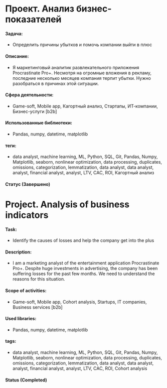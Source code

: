 
# Проект. Анализ бизнес-показателей

#### Задача: 
- Определить причины убытков и помочь компании выйти в плюс

#### Описание:
- Я маркетинговый аналитик развлекательного приложения Procrastinate Pro+. Несмотря на огромные вложения в рекламу, последние несколько месяцев компания терпит убытки. Нужно разобраться в причинах этой ситуации.

#### Сфера деятельности:
- Game-soft, Mobile app, Кагортный анализ, Стартапы, ИТ-компании, Бизнес-услуги [b2b]

#### Использованные библиотеки:
- Pandas, numpy, datetime, matplotlib

#### теги:
- data analyst, machine learning, ML, Python, SQL, Git, Pandas, Numpy, Matplotlib, seaborn, nonlinear optimization, data processing, duplicates, omissions, categorization, lemmatization, data analyst, data analyst, analyst, financial analyst, analyst, LTV, CAC, ROI, Кагортный анализ


#### Статус (Завершено)





# Project. Analysis of business indicators


#### Task: 
- Identify the causes of losses and help the company get into the plus

#### Description:
-  I am a marketing analyst of the entertainment application Procrastinate Pro+. Despite huge investments in advertising, the company has been suffering losses for the past few months. We need to understand the reasons for this situation.
  
#### Scope of activities: 
- Game-soft, Mobile app, Cohort analysis, Startups, IT companies, Business services [b2b]

#### Used libraries:
- Pandas, numpy, datetime, matplotlib

#### tags:
- data analyst, machine learning, ML, Python, SQL, Git, Pandas, Numpy, Matplotlib, seaborn, nonlinear optimization, data processing, duplicates, omissions, categorization, lemmatization, data analyst, data analyst, analyst, financial analyst, analyst, LTV, CAC, ROI, Cohort analysis

#### Status (Completed)
